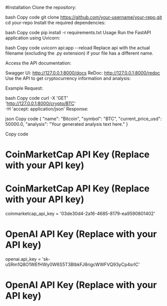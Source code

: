 #Installation
Clone the repository:

bash
Copy code
git clone https://github.com/your-username/your-repo.git
cd your-repo
Install the required dependencies:

bash
Copy code
pip install -r requirements.txt
Usage
Run the FastAPI application using Uvicorn:

bash
Copy code
uvicorn api:app --reload
Replace api with the actual filename (excluding the .py extension) if your file has a different name.

Access the API documentation:

Swagger UI: http://127.0.0.1:8000/docs
ReDoc: http://127.0.0.1:8000/redoc
Use the API to get cryptocurrency information and analysis:

Example Request:

bash
Copy code
curl -X 'GET' \
  'http://127.0.0.1:8000/crypto/BTC' \
  -H 'accept: application/json'
Response:

json
Copy code
{
  "name": "Bitcoin",
  "symbol": "BTC",
  "current_price_usd": 50000.0,
  "analysis": "Your generated analysis text here."
}



Copy code
# CoinMarketCap API Key (Replace with your API key)
# CoinMarketCap API Key (Replace with your API key)
coinmarketcap_api_key = '03de30d4-2a16-4685-8179-ea9590801402'

# OpenAI API Key (Replace with your API key)
openai.api_key = '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'

# OpenAI API Key (Replace with your API key)

